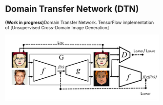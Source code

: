 # Domain Transfer Network (DTN) 
<b>(Work in progress)</b>Domain Transfer Network. TensorFlow implementation of [Unsupervised Cross-Domain Image Generation]


![alt text](jpg/dtn.jpg)


